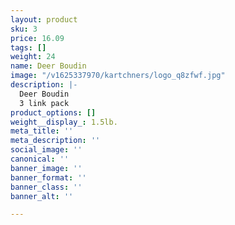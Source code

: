 ```yaml
---
layout: product
sku: 3
price: 16.09
tags: []
weight: 24
name: Deer Boudin
image: "/v1625337970/kartchners/logo_q8zfwf.jpg"
description: |-
  Deer Boudin
  3 link pack
product_options: []
weight__display_: 1.5lb.
meta_title: ''
meta_description: ''
social_image: ''
canonical: ''
banner_image: ''
banner_format: ''
banner_class: ''
banner_alt: ''

---
```

